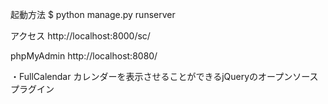 起動方法
$ python manage.py runserver

アクセス
http://localhost:8000/sc/

phpMyAdmin
http://localhost:8080/


・FullCalendar
カレンダーを表示させることができるjQueryのオープンソースプラグイン